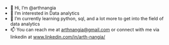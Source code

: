 - 👋 Hi, I’m @arthnangia
- 👀 I’m interested in Data analytics
- 🌱 I’m currently learning python, sql, and a lot more to get into the field of data analytics
- 📫 You can reach me at arthnangia@gmail.com or connect with me via linkedin at www.linkedin.com/in/arth-nangia/

<!---
arthnangia/arthnangia is a ✨ special ✨ repository because its `README.md` (this file) appears on your GitHub profile.
You can click the Preview link to take a look at your changes.
--->
